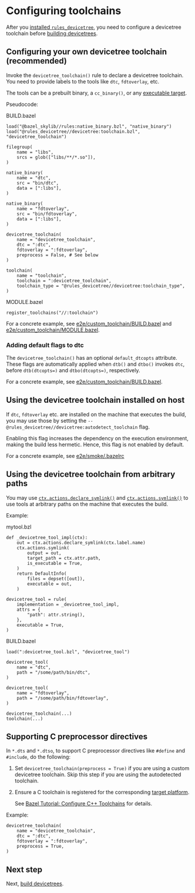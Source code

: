 # Configuring toolchains

After you [installed `rules_devicetree`](installation.md), you need to configure
a devicetree toolchain before [building devicetrees](building.md).

## Configuring your own devicetree toolchain (recommended)

Invoke the `devicetree_toolchain()` rule to declare a devicetree toolchain. You
need to provide labels to the tools like `dtc`, `fdtoverlay`, etc.

The tools can be a prebuilt binary, a `cc_binary()`, or any
[executable target](https://bazel.build/extending/rules#executable_rules_and_test_rules).

Pseudocode:

BUILD.bazel

```starlark
load("@bazel_skylib//rules:native_binary.bzl", "native_binary")
load("@rules_devicetree//devicetree:toolchain.bzl", "devicetree_toolchain")

filegroup(
    name = "libs",
    srcs = glob(["libs/**/*.so"]),
)

native_binary(
    name = "dtc",
    src = "bin/dtc",
    data = [":libs"],
)

native_binary(
    name = "fdtoverlay",
    src = "bin/fdtoverlay",
    data = [":libs"],
)

devicetree_toolchain(
    name = "devicetree_toolchain",
    dtc = ":dtc",
    fdtoverlay = ":fdtoverlay",
    preprocess = False, # See below
)

toolchain(
    name = "toolchain",
    toolchain = ":devicetree_toolchain",
    toolchain_type = "@rules_devicetree//devicetree:toolchain_type",
)
```

MODULE.bazel

```starlark
register_toolchains("//:toolchain")
```

For a concrete example, see
[e2e/custom_toolchain/BUILD.bazel](../e2e/custom_toolchain/BUILD.bazel)
and
[e2e/custom_toolchain/MODULE.bazel](../e2e/custom_toolchain/MODULE.bazel).

### Adding default flags to dtc

The `devicetree_toolchain()` has an optional `default_dtcopts` attribute.
These flags are automatically applied when `dtb()` and `dtbo()` invokes `dtc`,
before `dtb(dtcopts=)` and `dtbo(dtcopts=)`, respectively.

For a concrete example, see
[e2e/custom_toolchain/BUILD.bazel](../e2e/custom_toolchain/BUILD.bazel).

## Using the devicetree toolchain installed on host

If `dtc`, `fdtoverlay` etc. are installed on the machine that executes
the build, you may use those by setting the
`--@rules_devicetree//devicetree:autodetect_toolchain` flag.

Enabling this flag increases the dependency on the execution environment,
making the build less hermetic. Hence, this flag is not enabled by default.

For a concrete example, see
[e2e/smoke/.bazelrc](../e2e/smoke/.bazelrc)

## Using the devicetree toolchain from arbitrary paths

You may use
[`ctx.actions.declare_symlink()`](https://bazel.build/rules/lib/builtins/actions#declare_symlink)
and
[`ctx.actions.symlink()`](https://bazel.build/rules/lib/builtins/actions#symlink)
to use tools at arbitrary paths on the machine that executes the build.

Example:

mytool.bzl

```starlark
def _devicetree_tool_impl(ctx):
    out = ctx.actions.declare_symlink(ctx.label.name)
    ctx.actions.symlink(
        output = out,
        target_path = ctx.attr.path,
        is_executable = True,
    )
    return DefaultInfo(
        files = depset([out]),
        executable = out,
    )

devicetree_tool = rule(
    implementation = _devicetree_tool_impl,
    attrs = {
        "path": attr.string(),
    },
    executable = True,
)
```

BUILD.bazel

```starlark
load(":devicetree_tool.bzl", "devicetree_tool")

devicetree_tool(
    name = "dtc",
    path = "/some/path/bin/dtc",
)

devicetree_tool(
    name = "fdtoverlay",
    path = "/some/path/bin/fdtoverlay",
)

devicetree_toolchain(...)
toolchain(...)
```

## Supporting C preprocessor directives

In `*.dts` and `*.dtso`, to support C preprocessor directives like
`#define` and `#include`, do the following:

1.  Set `devicetree_toolchain(preprocess = True)` if you are using a custom
    devicetree toolchain. Skip this step if you are using the autodetected
    toolchain.
2.  Ensure a C toolchain is registered for the corresponding
    [target platform](https://bazel.build/extending/platforms).

    See
    [Bazel Tutorial: Configure C++ Toolchains](https://bazel.build/tutorials/ccp-toolchain-config)
    for details.

Example:

```
devicetree_toolchain(
    name = "devicetree_toolchain",
    dtc = ":dtc",
    fdtoverlay = ":fdtoverlay",
    preprocess = True,
)
```

## Next step

Next, [build devicetrees](building.md).
